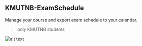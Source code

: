 ## KMUTNB-ExamSchedule

Manage your course and export exam schedule to your calendar.

> only KMUTNB students

![alt text](https://github.com/udomsubnk/KMUTNB-ExamSchedule/blob/master/screenshort.png)